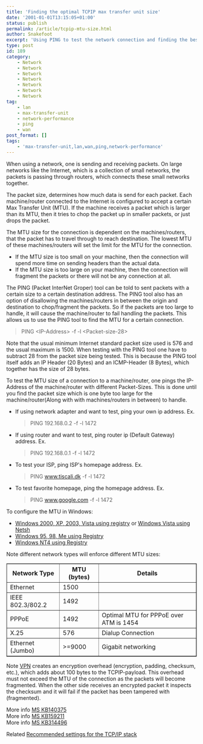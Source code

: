 ```yaml
---
title: 'Finding the optimal TCPIP max transfer unit size'
date: '2001-01-01T13:15:05+01:00'
status: publish
permalink: /article/tcpip-mtu-size.html
author: Snakefoot
excerpt: 'Using PING to test the network connection and finding the best TCP/IP max transfer unit (MTU).'
type: post
id: 189
category:
    - Network
    - Network
    - Network
    - Network
    - Network
    - Network
    - Network
tag:
    - lan
    - max-transfer-unit
    - network-performance
    - ping
    - wan
post_format: []
tags:
    - 'max-transfer-unit,lan,wan,ping,network-performance'
---
```

When using a network, one is sending and receiving packets. On large networks like the Internet, which is a collection of small networks, the packets is passing through routers, which connects these small networks together.  
  
 The packet size, determines how much data is send for each packet. Each machine/router connected to the Internet is configured to accept a certain Max Transfer Unit (MTU). If the machine receives a packet which is larger than its MTU, then it tries to chop the packet up in smaller packets, or just drops the packet.  
  
 The MTU size for the connection is dependent on the machines/routers, that the packet has to travel through to reach destination. The lowest MTU of these machines/routers will set the limit for the MTU for the connection.

- If the MTU size is too small on your machine, then the connection will spend more time on sending headers than the actual data.
- If the MTU size is too large on your machine, then the connection will fragment the packets or there will not be any connection at all.
 
 The PING (Packet InterNet Groper) tool can be told to sent packets with a certain size to a certain destination address. The PING tool also has an option of disallowing the machines/routers in between the origin and destination to chop/fragment the packets. So if the packets are too large to handle, it will cause the machine/router to fail handling the packets. This allows us to use the PING tool to find the MTU for a certain connection.  
> PING &lt;IP-Address&gt; -f -l &lt;Packet-size-28&gt;

 Note that the usual minimum Internet standard packet size used is 576 and the usual maximum is 1500. When testing with the PING tool one have to subtract 28 from the packet size being tested. This is because the PING tool itself adds an IP Header (20 Bytes) and an ICMP-Header (8 Bytes), which together has the size of 28 bytes.  
  
 To test the MTU size of a connection to a machine/router, one pings the IP-Address of the machine/router with different Packet-Sizes. This is done until you find the packet size which is one byte too large for the machine/router(Along with with machines/routers in between) to handle.  
- If using network adapter and want to test, ping your own ip address. Ex.
  > PING 192.168.0.2 -f -l 1472
- If using router and want to test, ping router ip (Default Gateway) address. Ex.
  > PING 192.168.0.1 -f -l 1472
- To test your ISP, ping ISP's homepage address. Ex.
  > PING www.tiscali.dk -f -l 1472
- To test favorite homepage, ping the homepage address. Ex.
  > PING www.google.com -f -l 1472
 
 To configure the MTU in Windows:
- [Windows 2000, XP, 2003, Vista using registry](/article/winnt-tcpip-mtu.html) or [Windows Vista using Netsh](/article/vista-tcpip-mtu.html)
- [Windows 95, 98, Me using Registry](/article/win9x-tcpip-mtu.html)
- [Windows NT4 using Registry](/article/winnt4-tcpip-mtu.html)
 
 Note different network types will enforce different MTU sizes:  
  
<table border="1"><tr><th>Network Type</th><th>MTU (bytes)</th><th>Details</th></tr><tr><td>Ethernet</td><td>1500</td><td> </td></tr><tr><td>IEEE 802.3/802.2</td><td>1492</td><td> </td></tr><tr><td>PPPoE</td><td>1492</td><td>Optimal MTU for PPPoE over ATM is 1454</td></tr><tr><td>X.25</td><td>576</td><td>Dialup Connection</td></tr><tr><td>Ethernet (Jumbo)</td><td>&gt;=9000</td><td>Gigabit networking</td></tr></table>

  
 Note [VPN](/article/winnt-vpn.html) creates an encryption overhead (encryption, padding, checksum, etc.), which adds about 100 bytes to the TCPIP-payload. This overhead must not exceed the MTU of the connection as the packets will become fragmented. When the other side receives an encrypted packet it inspects the checksum and it will fail if the packet has been tampered with (fragmented).  
  
 More info [MS KB140375](http://support.microsoft.com/kb/140375 "Default MTU Size for Different Network Topology [Q140375]")  
 More info [MS KB159211](http://support.microsoft.com/kb/159211 "Diagnoses and Treatment of Black Hole Routers [Q159211]")  
 More info [MS KB314496](http://support.microsoft.com/kb/314496 "Default MTU Size for Different Network Topology [Q314496]")  
  
 Related [Recommended settings for the TCP/IP stack](/article/windows-tcpip-settings.html)